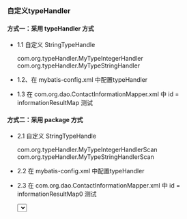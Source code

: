 ### 自定义typeHandler
#### 方式一：采用 typeHandler 方式
  - 1.1 自定义 StringTypeHandle 
  
  
    com.org.typeHandler.MyTypeIntegerHandler
    com.org.typeHandler.MyTypeStringHandler
  - 1.2、在 mybatis-config.xml 中配置typeHandler
  
  
    <typeHandlers>
        <typeHandler handler="com.org.typeHandler.MyTypeStringHandler" javaType="string" jdbcType="VARCHAR"/>
        <typeHandler handler="com.org.typeHandler.MyTypeIntegerHandler" javaType="int" jdbcType="INTEGER"/>
    </typeHandlers>

  - 1.3 在 com.org.dao.ContactInformationMapper.xml 中 id = informationResultMap  测试
  
  
    <resultMap id="informationResultMap" type="ContactInformation">
        <id property="id" column="c_id" typeHandler="com.org.typeHandler.MyTypeIntegerHandler"/>
        <result property="tel" column="c_tel" jdbcType="VARCHAR" javaType="string"/>
        <result property="email" column="c_email" typeHandler="com.org.typeHandler.MyTypeStringHandler"/>
        <!--<result property="user" column="user_id"/>-->
    </resultMap>
#### 方式二：采用 package 方式
  - 2.1 自定义 StringTypeHandle
  
  
    com.org.typeHandler.MyTypeIntegerHandlerScan
    com.org.typeHandler.MyTypeStringHandlerScan
  - 2.2 在 mybatis-config.xml 中配置typeHandler
  
  
    <typeHandlers>
        <package name="com.org.typeHandler"/>
    </typeHandlers>
  - 2.3 在 com.org.dao.ContactInformationMapper.xml 中 id = informationResultMap0  测试
  
  
    <select id="getContactInformationrById_2" parameterType="int" resultMap="informationResultMap0">
        select * from contactinformation where c_id = #{id}
    </select>
    <resultMap id="informationResultMap0" type="ContactInformation">
        <id property="id" column="c_id" typeHandler="com.org.typeHandler.MyTypeIntegerHandlerScan"/>
        <result property="tel" column="c_tel" jdbcType="VARCHAR" javaType="string"/>
        <result property="email" column="c_email" typeHandler="com.org.typeHandler.MyTypeStringHandlerScan"/>
        <!--<result property="user" column="user_id"/>-->
    </resultMap>

